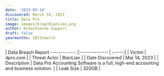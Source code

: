 ```yaml
---
date: '2023-03-14'
discovered: March 14, 2023
title: Data Pro
image: images/blog/BianLian.png
author: Breachsense Support
draft: false
yearmonths: 2023/march
---
```



| Data Breach Report
------------:     |:-------------:    | :-----:|
| Victim      | dpro.com      | 
| Threat Actor      | BianLian      | 
| Date Discovered      | Mar 14, 2023      | 
| Description      | Data Pro Accounting Software is a full, high-end accounting and business solution.      | 
| Leak Size      | 320GB      | 

